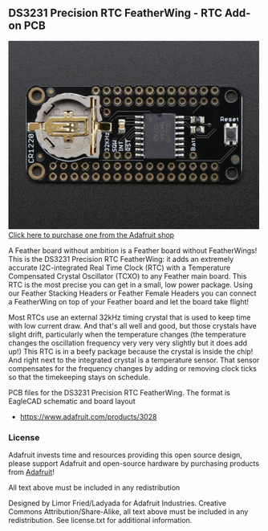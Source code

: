 ## DS3231 Precision RTC FeatherWing - RTC Add-on PCB
<a href="http://www.adafruit.com/products/3028"><img src="assets/image.jpg?raw=true" width="500px"><br/>
Click here to purchase one from the Adafruit shop</a>

A Feather board without ambition is a Feather board without FeatherWings! This is the DS3231 Precision RTC FeatherWing: it adds an extremely accurate I2C-integrated Real Time Clock (RTC) with a Temperature Compensated Crystal Oscillator (TCXO)  to any Feather main board. This RTC is the most precise you can get in a small, low power package. Using our Feather Stacking Headers or Feather Female Headers you can connect a FeatherWing on top of your Feather board and let the board take flight!

Most RTCs use an external 32kHz timing crystal that is used to keep time with low current draw. And that's all well and good, but those crystals have slight drift, particularly when the temperature changes (the temperature changes the oscillation frequency very very very slightly but it does add up!) This RTC is in a beefy package because the crystal is inside the chip! And right next to the integrated crystal is a temperature sensor. That sensor compensates for the frequency changes by adding or removing clock ticks so that the timekeeping stays on schedule.

PCB files for the DS3231 Precision RTC FeatherWing. The format is EagleCAD schematic and board layout
- https://www.adafruit.com/products/3028

### License

Adafruit invests time and resources providing this open source design, please support Adafruit and open-source hardware by purchasing products from [Adafruit](https://www.adafruit.com)!

All text above must be included in any redistribution

Designed by Limor Fried/Ladyada for Adafruit Industries.
Creative Commons Attribution/Share-Alike, all text above must be included in any redistribution. 
See license.txt for additional information.
